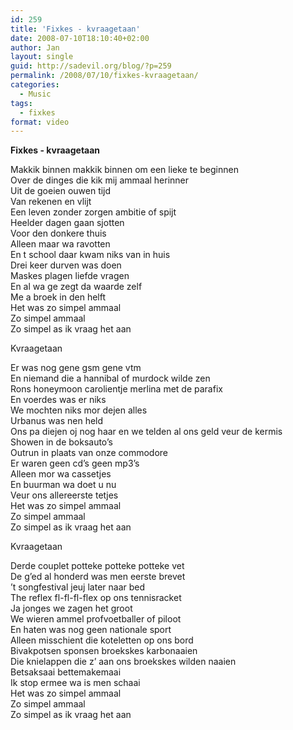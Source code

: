 ```yaml
---
id: 259
title: 'Fixkes - kvraagetaan'
date: 2008-07-10T18:10:40+02:00
author: Jan
layout: single
guid: http://sadevil.org/blog/?p=259
permalink: /2008/07/10/fixkes-kvraagetaan/
categories:
  - Music
tags:
  - fixkes
format: video
---
```

**Fixkes - kvraagetaan**

Makkik binnen makkik binnen om een lieke te beginnen  
Over de dinges die kik mij ammaal herinner  
Uit de goeien ouwen tijd  
Van rekenen en vlijt  
Een leven zonder zorgen ambitie of spijt  
Heelder dagen gaan sjotten  
Voor den donkere thuis  
Alleen maar wa ravotten  
En t school daar kwam niks van in huis  
Drei keer durven was doen  
Maskes plagen liefde vragen  
En al wa ge zegt da waarde zelf  
Me a broek in den helft  
Het was zo simpel ammaal  
Zo simpel ammaal  
Zo simpel as ik vraag het aan 

Kvraagetaan 

Er was nog gene gsm gene vtm  
En niemand die a hannibal of murdock wilde zen  
Rons honeymoon carolientje merlina met de parafix  
En voerdes was er niks  
We mochten niks mor dejen alles  
Urbanus was nen held  
Ons pa diejen oj nog haar en we telden al ons geld veur de kermis  
Showen in de boksauto’s  
Outrun in plaats van onze commodore  
Er waren geen cd’s geen mp3’s  
Alleen mor wa cassetjes  
En buurman wa doet u nu  
Veur ons allereerste tetjes  
Het was zo simpel ammaal  
Zo simpel ammaal  
Zo simpel as ik vraag het aan 

Kvraagetaan 

Derde couplet potteke potteke potteke vet  
De g’ed al honderd was men eerste brevet  
’t songfestival jeuj later naar bed  
The reflex fl-fl-fl-flex op ons tennisracket  
Ja jonges we zagen het groot  
We wieren ammel profvoetballer of piloot  
En haten was nog geen nationale sport  
Alleen misschient die koteletten op ons bord  
Bivakpotsen sponsen broekskes karbonaaien  
Die knielappen die z’ aan ons broekskes wilden naaien  
Betsaksaai bettemakemaai  
Ik stop ermee wa is men schaai  
Het was zo simpel ammaal  
Zo simpel ammaal  
Zo simpel as ik vraag het aan